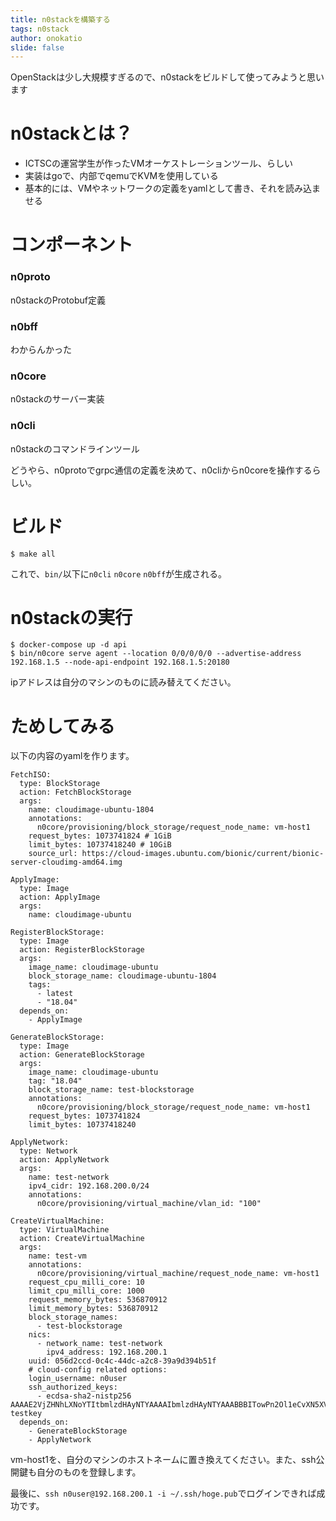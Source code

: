 ```yaml
---
title: n0stackを構築する
tags: n0stack
author: onokatio
slide: false
---
```

OpenStackは少し大規模すぎるので、n0stackをビルドして使ってみようと思います

# n0stackとは？

- ICTSCの運営学生が作ったVMオーケストレーションツール、らしい
- 実装はgoで、内部でqemuでKVMを使用している
- 基本的には、VMやネットワークの定義をyamlとして書き、それを読み込ませる

# コンポーネント

### n0proto

n0stackのProtobuf定義

### n0bff

わからんかった

### n0core

n0stackのサーバー実装

### n0cli

n0stackのコマンドラインツール


どうやら、n0protoでgrpc通信の定義を決めて、n0cliからn0coreを操作するらしい。

# ビルド

```
$ make all
```

これで、`bin/`以下に`n0cli` `n0core` `n0bff`が生成される。

# n0stackの実行

```
$ docker-compose up -d api
$ bin/n0core serve agent --location 0/0/0/0/0 --advertise-address 192.168.1.5 --node-api-endpoint 192.168.1.5:20180
```

ipアドレスは自分のマシンのものに読み替えてください。


# ためしてみる

以下の内容のyamlを作ります。

```
FetchISO:
  type: BlockStorage
  action: FetchBlockStorage
  args:
    name: cloudimage-ubuntu-1804
    annotations:
      n0core/provisioning/block_storage/request_node_name: vm-host1
    request_bytes: 1073741824 # 1GiB
    limit_bytes: 10737418240 # 10GiB
    source_url: https://cloud-images.ubuntu.com/bionic/current/bionic-server-cloudimg-amd64.img

ApplyImage:
  type: Image
  action: ApplyImage
  args:
    name: cloudimage-ubuntu

RegisterBlockStorage:
  type: Image
  action: RegisterBlockStorage
  args:
    image_name: cloudimage-ubuntu
    block_storage_name: cloudimage-ubuntu-1804
    tags:
      - latest
      - "18.04"
  depends_on:
    - ApplyImage

GenerateBlockStorage:
  type: Image
  action: GenerateBlockStorage
  args:
    image_name: cloudimage-ubuntu
    tag: "18.04"
    block_storage_name: test-blockstorage
    annotations:
      n0core/provisioning/block_storage/request_node_name: vm-host1
    request_bytes: 1073741824
    limit_bytes: 10737418240

ApplyNetwork:
  type: Network
  action: ApplyNetwork
  args:
    name: test-network
    ipv4_cidr: 192.168.200.0/24
    annotations:
      n0core/provisioning/virtual_machine/vlan_id: "100"

CreateVirtualMachine:
  type: VirtualMachine
  action: CreateVirtualMachine
  args:
    name: test-vm
    annotations:
      n0core/provisioning/virtual_machine/request_node_name: vm-host1
    request_cpu_milli_core: 10
    limit_cpu_milli_core: 1000
    request_memory_bytes: 536870912
    limit_memory_bytes: 536870912
    block_storage_names:
      - test-blockstorage
    nics:
      - network_name: test-network
        ipv4_address: 192.168.200.1
    uuid: 056d2ccd-0c4c-44dc-a2c8-39a9d394b51f
    # cloud-config related options:
    login_username: n0user
    ssh_authorized_keys:
      - ecdsa-sha2-nistp256 AAAAE2VjZHNhLXNoYTItbmlzdHAyNTYAAAAIbmlzdHAyNTYAAABBBITowPn2Ol1eCvXN5XV+Lb6jfXzgDbXyEdtayadDUJtFrcN2m2mjC1B20VBAoJcZtSYkmjrllS06Q26Te5sTYvE= testkey
  depends_on:
    - GenerateBlockStorage
    - ApplyNetwork
```

vm-host1を、自分のマシンのホストネームに置き換えてください。また、ssh公開鍵も自分のものを登録します。

最後に、`ssh n0user@192.168.200.1 -i ~/.ssh/hoge.pub`でログインできれば成功です。

